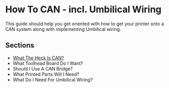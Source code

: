 # How To CAN - incl. Umbilical Wiring

This guide should help you get oriented with how to get your printer onto a CAN system along with implementing Umbilical wiring.



## Sections

- [What The Heck Is CAN?](https://github.com/Alexander-T-Moss/Voron-Stuff/tree/main/Guides/How%20To%20CAN/What%20The%20Heck%20Is%20CAN)
- What Toolhead Board Do I Want?
- Should I Use A CAN Bridge?
- What Printed Parts Will I Need?
- What Do I Need For Umbilical Wiring?





